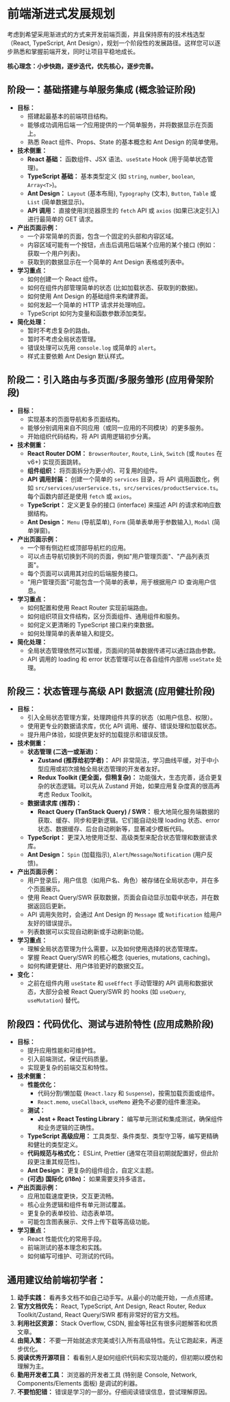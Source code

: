 # 前端渐进式发展规划

考虑到希望采用渐进式的方式来开发前端页面，并且保持原有的技术栈选型（React, TypeScript, Ant Design），规划一个阶段性的发展路径。这样您可以逐步熟悉和掌握前端开发，同时让项目平稳地成长。

**核心理念：小步快跑，逐步迭代，优先核心，逐步完善。**

## 阶段一：基础搭建与单服务集成 (概念验证阶段)

*   **目标：**
    *   搭建起最基本的前端项目结构。
    *   能够成功调用后端*一个*应用提供的*一个*简单服务，并将数据显示在页面上。
    *   熟悉 React 组件、Props、State 的基本概念和 Ant Design 的简单使用。
*   **技术侧重：**
    *   **React 基础：** 函数组件、JSX 语法、`useState` Hook (用于简单状态管理)。
    *   **TypeScript 基础：** 基本类型定义 (如 `string`, `number`, `boolean`, `Array<T>`)。
    *   **Ant Design：** `Layout` (基本布局), `Typography` (文本), `Button`, `Table` 或 `List` (简单数据显示)。
    *   **API 调用：** 直接使用浏览器原生的 `fetch` API 或 `axios` (如果已决定引入) 进行最简单的 GET 请求。
*   **产出页面示例：**
    *   一个非常简单的页面，包含一个固定的头部和内容区域。
    *   内容区域可能有一个按钮，点击后调用后端某个应用的某个接口 (例如：获取一个用户列表)。
    *   获取到的数据显示在一个简单的 Ant Design 表格或列表中。
*   **学习重点：**
    *   如何创建一个 React 组件。
    *   如何在组件内部管理简单的状态 (比如加载状态、获取到的数据)。
    *   如何使用 Ant Design 的基础组件来构建界面。
    *   如何发起一个简单的 HTTP 请求并处理响应。
    *   TypeScript 如何为变量和函数参数添加类型。
*   **简化处理：**
    *   暂时不考虑复杂的路由。
    *   暂时不考虑全局状态管理。
    *   错误处理可以先用 `console.log` 或简单的 `alert`。
    *   样式主要依赖 Ant Design 默认样式。

## 阶段二：引入路由与多页面/多服务雏形 (应用骨架阶段)

*   **目标：**
    *   实现基本的页面导航和多页面结构。
    *   能够分别调用来自不同应用（或同一应用的不同模块）的更多服务。
    *   开始组织代码结构，将 API 调用逻辑初步分离。
*   **技术侧重：**
    *   **React Router DOM：** `BrowserRouter`, `Route`, `Link`, `Switch` (或 `Routes` 在 v6+) 实现页面跳转。
    *   **组件组织：** 将页面拆分为更小的、可复用的组件。
    *   **API 调用封装：** 创建一个简单的 `services` 目录，将 API 调用函数化，例如 `src/services/userService.ts`，`src/services/productService.ts`。每个函数内部还是使用 `fetch` 或 `axios`。
    *   **TypeScript：** 定义更复杂的接口 (interface) 来描述 API 的请求和响应数据结构。
    *   **Ant Design：** `Menu` (导航菜单), `Form` (简单表单用于参数输入), `Modal` (简单弹窗)。
*   **产出页面示例：**
    *   一个带有侧边栏或顶部导航栏的应用。
    *   可以点击导航切换到不同的页面，例如"用户管理页面"、"产品列表页面"。
    *   每个页面可以调用其对应的后端服务接口。
    *   "用户管理页面"可能包含一个简单的表单，用于根据用户 ID 查询用户信息。
*   **学习重点：**
    *   如何配置和使用 React Router 实现前端路由。
    *   如何组织项目文件结构，区分页面组件、通用组件和服务。
    *   如何定义更清晰的 TypeScript 接口来约束数据。
    *   如何处理简单的表单输入和提交。
*   **简化处理：**
    *   全局状态管理依然可以暂缓，页面间的简单数据传递可以通过路由参数。
    *   API 调用的 loading 和 error 状态管理可以在各自组件内部用 `useState` 处理。

## 阶段三：状态管理与高级 API 数据流 (应用健壮阶段)

*   **目标：**
    *   引入全局状态管理方案，处理跨组件共享的状态（如用户信息、权限）。
    *   使用更专业的数据请求库，优化 API 调用、缓存、错误处理和加载状态。
    *   提升用户体验，如提供更友好的加载提示和错误反馈。
*   **技术侧重：**
    *   **状态管理 (二选一或渐进)：**
        *   **Zustand (推荐给初学者)：** API 非常简洁，学习曲线平缓，对于中小型应用或初次接触全局状态管理的开发者友好。
        *   **Redux Toolkit (更全面，但稍复杂)：** 功能强大，生态完善，适合更复杂的状态逻辑。可以先从 Zustand 开始，如果应用复杂度真的很高再考虑 Redux Toolkit。
    *   **数据请求库 (推荐)：**
        *   **React Query (TanStack Query) / SWR：** 极大地简化服务端数据的获取、缓存、同步和更新逻辑。它们能自动处理 loading 状态、error 状态、数据缓存、后台自动刷新等，显著减少模板代码。
    *   **TypeScript：** 更深入地使用泛型、高级类型来配合状态管理和数据请求库。
    *   **Ant Design：** `Spin` (加载指示), `Alert`/`Message`/`Notification` (用户反馈)。
*   **产出页面示例：**
    *   用户登录后，用户信息（如用户名、角色）被存储在全局状态中，并在多个页面展示。
    *   使用 React Query/SWR 获取数据，页面会自动显示加载中状态，并在数据返回后更新。
    *   API 调用失败时，会通过 Ant Design 的 `Message` 或 `Notification` 给用户友好的错误提示。
    *   列表数据可以实现自动刷新或手动刷新功能。
*   **学习重点：**
    *   理解全局状态管理为什么需要，以及如何使用选择的状态管理库。
    *   掌握 React Query/SWR 的核心概念 (queries, mutations, caching)。
    *   如何构建更健壮、用户体验更好的数据交互。
*   **变化：**
    *   之前在组件内用 `useState` 和 `useEffect` 手动管理的 API 调用和数据状态，大部分会被 React Query/SWR 的 hooks (如 `useQuery`, `useMutation`) 替代。

## 阶段四：代码优化、测试与进阶特性 (应用成熟阶段)

*   **目标：**
    *   提升应用性能和可维护性。
    *   引入前端测试，保证代码质量。
    *   实现更复杂的前端交互和特性。
*   **技术侧重：**
    *   **性能优化：**
        *   代码分割/懒加载 (`React.lazy` 和 `Suspense`)，按需加载页面或组件。
        *   `React.memo`, `useCallback`, `useMemo` 避免不必要的组件重渲染。
    *   **测试：**
        *   **Jest + React Testing Library：** 编写单元测试和集成测试，确保组件和业务逻辑的正确性。
    *   **TypeScript 高级应用：** 工具类型、条件类型、类型守卫等，编写更精确和健壮的类型定义。
    *   **代码规范与格式化：** ESLint, Prettier (通常在项目初期就配置好，但此阶段更注重其规范性)。
    *   **Ant Design：** 更复杂的组件组合，自定义主题。
    *   **(可选) 国际化 (i18n)：** 如果需要支持多语言。
*   **产出页面示例：**
    *   应用加载速度更快，交互更流畅。
    *   核心业务逻辑和组件有单元测试覆盖。
    *   更复杂的表单校验、动态表单项。
    *   可能包含图表展示、文件上传下载等高级功能。
*   **学习重点：**
    *   React 性能优化的常用手段。
    *   前端测试的基本理念和实践。
    *   如何编写可维护、可测试的代码。

## 通用建议给前端初学者：

1.  **动手实践：** 看再多文档不如自己动手写。从最小的功能开始，一点点搭建。
2.  **官方文档优先：** React, TypeScript, Ant Design, React Router, Redux Toolkit/Zustand, React Query/SWR 都有非常好的官方文档。
3.  **利用社区资源：** Stack Overflow, CSDN, 掘金等社区有很多问题解答和优质文章。
4.  **由简入繁：** 不要一开始就追求完美或引入所有高级特性。先让它跑起来，再逐步优化。
5.  **阅读优秀开源项目：** 看看别人是如何组织代码和实现功能的，但初期以模仿和理解为主。
6.  **勤用开发者工具：** 浏览器的开发者工具 (特别是 Console, Network, Components/Elements 面板) 是调试的利器。
7.  **不要怕犯错：** 错误是学习的一部分。仔细阅读错误信息，尝试理解原因。 